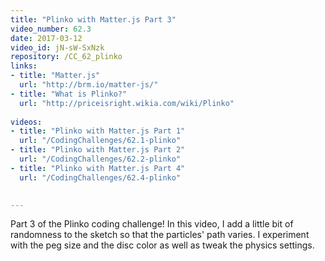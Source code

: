 ```yaml
---
title: "Plinko with Matter.js Part 3"
video_number: 62.3
date: 2017-03-12
video_id: jN-sW-SxNzk
repository: /CC_62_plinko
links:
- title: "Matter.js"  
  url: "http://brm.io/matter-js/"
- title: "What is Plinko?"  
  url: "http://priceisright.wikia.com/wiki/Plinko"
  
videos:
- title: "Plinko with Matter.js Part 1"
  url: "/CodingChallenges/62.1-plinko"
- title: "Plinko with Matter.js Part 2"
  url: "/CodingChallenges/62.2-plinko"
- title: "Plinko with Matter.js Part 4"
  url: "/CodingChallenges/62.4-plinko"

  
---
```


Part 3 of the Plinko coding challenge! In this video, I add a little bit of randomness to the sketch so that the particles' path varies. I experiment with the peg size and the disc color as well as tweak the physics settings.

